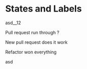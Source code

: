 # States and Labels

asd__12

Pull request run through ?

New pull request does it work

Refactor won everything

asd

